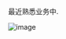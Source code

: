 最近熟悉业务中.

![image](https://github.com/user-attachments/assets/86fd9c31-ed8d-43b5-b102-0456673e38b2)
